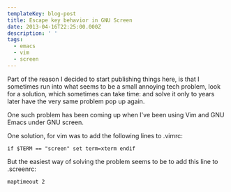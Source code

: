 ```yaml
---
templateKey: blog-post
title: Escape key behavior in GNU Screen
date: 2013-04-16T22:25:00.000Z
description: ' '
tags:
  - emacs
  - vim
  - screen
---
```

Part of the reason I decided to start publishing things here, is that I sometimes run into what seems to be a small annoying tech problem, look for a solution, which sometimes can take time: and solve it only to years later have the very same problem pop up again. 

One such problem has been coming up when I've been using Vim and GNU Emacs under GNU screen. 

One solution, for vim was to add the following lines to .vimrc:

`if $TERM == "screen"
    set term=xterm
endif`

But the easiest way of solving the problem seems to be to add this line to .screenrc:

`maptimeout 2`


